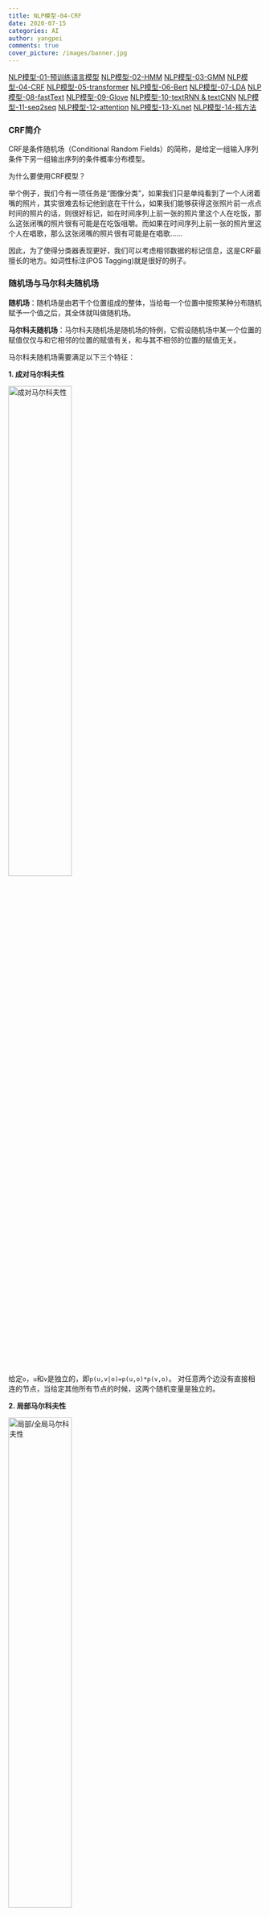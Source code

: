 ```yaml
---
title: NLP模型-04-CRF
date: 2020-07-15
categories: AI
author: yangpei
comments: true
cover_picture: /images/banner.jpg
---
```


[NLP模型-01-预训练语言模型](https://iloveyou11.github.io/2020/07/14/NLP%E6%A8%A1%E5%9E%8B-01-%E9%A2%84%E8%AE%AD%E7%BB%83%E8%AF%AD%E8%A8%80%E6%A8%A1%E5%9E%8B/)
[NLP模型-02-HMM](https://iloveyou11.github.io/2020/07/14/NLP%E6%A8%A1%E5%9E%8B-02-HMM/)
[NLP模型-03-GMM](https://iloveyou11.github.io/2020/07/15/NLP%E6%A8%A1%E5%9E%8B-03-GMM/)
[NLP模型-04-CRF](https://iloveyou11.github.io/2020/07/15/NLP%E6%A8%A1%E5%9E%8B-04-CRF/)
[NLP模型-05-transformer](https://iloveyou11.github.io/2020/07/16/NLP%E6%A8%A1%E5%9E%8B-05-transformer/)
[NLP模型-06-Bert](https://iloveyou11.github.io/2020/07/16/NLP%E6%A8%A1%E5%9E%8B-06-Bert/)
[NLP模型-07-LDA](https://iloveyou11.github.io/2020/07/17/NLP%E6%A8%A1%E5%9E%8B-07-LDA/)
[NLP模型-08-fastText](https://iloveyou11.github.io/2020/07/17/NLP%E6%A8%A1%E5%9E%8B-08-fastText/)
[NLP模型-09-Glove](https://iloveyou11.github.io/2020/07/17/NLP%E6%A8%A1%E5%9E%8B-09-Glove/)
[NLP模型-10-textRNN & textCNN](https://iloveyou11.github.io/2020/07/18/NLP%E6%A8%A1%E5%9E%8B-10-textRNN%20&%20textCNN/)
[NLP模型-11-seq2seq](https://iloveyou11.github.io/2020/07/18/NLP%E6%A8%A1%E5%9E%8B-11-seq2seq/)
[NLP模型-12-attention](https://iloveyou11.github.io/2020/07/18/NLP%E6%A8%A1%E5%9E%8B-12-attention/)
[NLP模型-13-XLnet](https://iloveyou11.github.io/2020/07/19/NLP%E6%A8%A1%E5%9E%8B-13-XLnet/)
[NLP模型-14-核方法](https://iloveyou11.github.io/2020/07/22/NLP%E6%A8%A1%E5%9E%8B-14-%E6%A0%B8%E6%96%B9%E6%B3%95/)

### CRF简介
CRF是条件随机场（Conditional Random Fields）的简称，是给定一组输入序列条件下另一组输出序列的条件概率分布模型。

为什么要使用CRF模型？

举个例子，我们今有一项任务是“图像分类”，如果我们只是单纯看到了一个人闭着嘴的照片，其实很难去标记他到底在干什么，如果我们能够获得这张照片前一点点时间的照片的话，则很好标记，如在时间序列上前一张的照片里这个人在吃饭，那么这张闭嘴的照片很有可能是在吃饭咀嚼。而如果在时间序列上前一张的照片里这个人在唱歌，那么这张闭嘴的照片很有可能是在唱歌……

因此，为了使得分类器表现更好，我们可以考虑相邻数据的标记信息，这是CRF最擅长的地方。如词性标注(POS Tagging)就是很好的例子。

### 随机场与马尔科夫随机场

**随机场**：随机场是由若干个位置组成的整体，当给每一个位置中按照某种分布随机赋予一个值之后，其全体就叫做随机场。

**马尔科夫随机场**：马尔科夫随机场是随机场的特例，它假设随机场中某一个位置的赋值仅仅与和它相邻的位置的赋值有关，和与其不相邻的位置的赋值无关。

马尔科夫随机场需要满足以下三个特征：

**1. 成对马尔科夫性**

<img src="https://i.loli.net/2020/07/28/6KYFgUacSXeOlxz.png" alt="成对马尔科夫性" width="50%" />

给定`o`，`u`和`v`是独立的，即`p(u,v|o)=p(u,o)*p(v,o)`。
对任意两个边没有直接相连的节点，当给定其他所有节点的时候，这两个随机变量是独立的。

**2. 局部马尔科夫性**

<img src="https://i.loli.net/2020/07/28/jbDstNiPAg6WVZB.png" alt="局部/全局马尔科夫性" width="50%" />

对无向图中随意一个节点`v`，和这个节点其他相连的所有节点即为`w`，其他所有节点记为`o`，则`v`与`o`是独立的。

**3. 全局马尔科夫性**

<img src="https://i.loli.net/2020/07/28/jbDstNiPAg6WVZB.png" alt="局部/全局马尔科夫性" width="50%" />

当给定C时，A和B是独立的。

这三个马尔科夫性是等价的，因为如果任意一个节点都满足成对马尔科夫性，则等价于任意一个节点都满足局部马尔科夫性，也等价于这些节点满足全局马尔科夫性。

**什么是概率无向图模型？**
设有联合概率分布P(Y)，由无向图G=(V,E)表示，在G中，节点表示随机变量，边表示随机变量之间的依赖关系。如果P(Y)满足`成对、局部、全局马尔科夫性`，就称此联合概率分布为概率无向图模型，或者马尔科夫随机场。

### 条件随机场
CRF是马尔科夫随机场的特例，它假设马尔科夫随机场中只有X和Y两种变量，X一般是给定的，而Y一般是在给定X的条件下的输出。这样马尔科夫随机场就特化成了条件随机场。

可详细阅读[《条件随机场CRF》](https://zhuanlan.zhihu.com/p/29989121)

#### 线性链条件随机场

X和Y有相同的结构的CRF就构成了线性链条件随机场（linear-CRF）。基本结构如下：

<img src="https://i.loli.net/2020/07/28/gUOt7YMwBsqP8ZL.png" alt="线性链条件随机场" width="50%" />

linear-CRF的三个基本问题：
1. 评估问题。给定条件概率分布p(x,y),在给定输入序列x和输出序列y的情况下，计算条件概率p(yi,x)、p(yi-1,yi|x)、对应的期望。
2. 学习问题。给定训练集X和Y，学习linear-CRF的模型参数Wk和条件概率Pw(y|x)。
3. 解码问题。即给定 linear-CRF的条件概率分布p(y|x) ，和输入序列x，计算使条件概率最大的输出序列y。